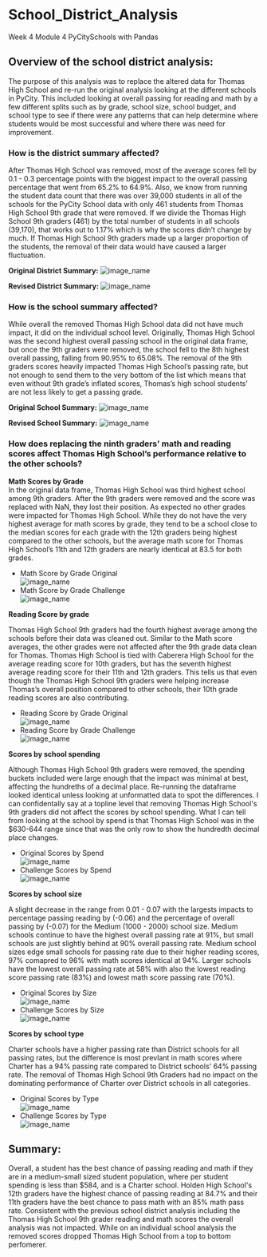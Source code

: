 # School_District_Analysis
Week 4 Module 4 PyCitySchools with Pandas

## Overview of the school district analysis:
The purpose of this analysis was to replace the altered data for Thomas High School and re-run the original analysis looking at the different schools in PyCity. This included looking at overall passing for reading and math by a few different splits such as by grade, school size, school budget, and school type to see if there were any patterns that can help determine where students would be most successful and where there was need for improvement. 


### How is the district summary affected?
After Thomas High School was removed, most of the average scores fell by 0.1 - 0.3 percentage points with the biggest impact to the overall passing percentage that went from 65.2% to 64.9%.  Also, we know from running the student data count that there was over 39,000 students in all of the schools for the PyCity School data  with only 461 students from Thomas High School 9th grade that were removed. If we divide the Thomas High School 9th graders (461) by the total number of students in all schools (39,170), that works out to 1.17% which is why the scores didn’t change by much. If Thomas High School 9th graders made up a larger proportion of the students, the removal of their data would have caused a larger fluctuation.  

**Original District Summary:**
![image_name](Resources/school_summary_sorted_original.png)




**Revised District Summary:**
![image_name](Resources/school_summary_sorted_challenge.png)

### How is the school summary affected?
While overall the removed Thomas High School data did not have much impact, it did on the individual school level. Originally, Thomas High School was the second highest overall passing school in the original data frame, but once the 9th graders were removed, the school fell to the 8th highest overall passing, falling from 90.95% to 65.08%. The removal of the 9th graders scores heavily impacted Thomas High School’s passing rate, but not enough to send them to the very bottom of the list which means that even without 9th grade’s inflated scores, Thomas’s high school students’ are not less likely to get a passing grade. 

**Original School Summary:**
![image_name](Resources/school_summary_sorted_original.png)

**Revised School Summary:**
![image_name](Resources/school_summary_sorted_challenge.png)


### How does replacing the ninth graders’ math and reading scores affect Thomas High School’s performance relative to the other schools?
**Math Scores by Grade** <br />
In the original data frame, Thomas High School was third highest school among 9th graders. After the 9th graders were removed and the score was replaced with NaN, they lost their position.  As expected no other grades were impacted for Thomas High School. While they do not have the very highest average for math scores by grade, they tend to be a school close to the median scores for each grade with the 12th graders being highest compared to the other schools, but the average math score for Thomas High School’s 11th and 12th graders are nearly identical at 83.5 for both grades. <br />
  
 
   * Math Score by Grade Original <br />
    ![image_name](Resources/Math_Score_by_Grade_Original.png)  <br />
   * Math Score by Grade Challenge <br />
  ![image_name](Resources/Math_Score_by_Grade_Challenge.png)  <br />
    



  **Reading Score by grade**  <br />
  
Thomas High School 9th graders had the fourth highest average among the schools before their data was cleaned out. Similar to the Math score averages, the other grades were not affected after the 9th grade data clean for Thomas. Thomas High School is tied with Caberera High School for the average reading score for 10th graders, but has the seventh highest average reading score for their 11th and 12th graders. This tells us that even though the Thomas High School 9th graders were helping increase Thomas’s overall position compared to other schools, their 10th grade reading scores are also contributing. 

   * Reading Score by Grade Original <br />
    ![image_name](Resources/Reading_Scores_by_Grade_Original.png)  <br />
   * Reading Score by Grade Challenge <br />
  ![image_name](Resources/Reading_Score_by_Grade_Challenge.png) <br />

  
 **Scores by school spending**  <br />
 
 Although Thomas High School 9th graders were removed, the spending buckets included were large enough that the impact was minimal at best, affecting the hundreths of a decimal place.  Re-running the dataframe looked identical unless looking at unformatted data to spot the differences. I can confidentally say at a topline level that removing Thomas High School's 9th graders did not affect the scores by school spending. What I can tell from looking at the school by spend is that  Thomas High School was in the $630-644 range since that was the only row to show the hundredth decimal place changes. 
 
   * Original Scores by Spend <br />
     ![image_name](Resources/Scores_by_Spending_Original.png) <br />
   * Challenge Scores by Spend <br />
     ![image_name](Resources/Scores_by_Spend_Challenge.png) <br />

  **Scores by school size**  <br />
  
  A slight decrease in the range from 0.01 - 0.07 with the largests impacts to percentage passing reading by (-0.06) and the percentage of overall passing by (-0.07) for the Medium (1000 - 2000) school size. Medium schools continue to have the highest overall passing rate at 91%, but small schools are just slightly behind at 90% overall passing rate. Medium school sizes edge small schools for passing rate due to their higher reading scores, 97% comapred to 96% with math scores identical at 94%. Larger schools have the lowest overall passing rate at 58% with also the lowest reading score passing rate (83%) and lowest math score passing rate (70%). 
  
   * Original Scores by Size <br />
     ![image_name](Resources/Scores_by_Size_Original.png) <br />
   * Challenge Scores by Size <br />
     ![image_name](Resources/Scores_by_School_Size_Challenge.png) <br />
     
  **Scores by school type**  <br />
  
  Charter schools have a higher passing rate than District schools for all passing rates, but the difference is most prevlant in math scores where Charter has a 94% passing rate compared to District schools' 64% passing rate. The removal of Thomas High School 9th Graders had no impact on the dominating performance of Charter over District schools in all categories.

   * Original Scores by Type <br />
     ![image_name](Resources/Schools_by_Type_Original.png) <br />
   * Challenge Scores by Type <br />
     ![image_name](Resources/Scores_by_Type_Challenge.png) <br />

## Summary: 
Overall, a student has the best chance of passing reading and math if they are in a medium-small sized student population, where per student spending is less than $584, and is a Charter school. Holden High School's 12th graders have the highest chance of passing reading at 84.7% and their 11th graders have the best chance to pass math with an 85% math pass rate. Consistent with the previous school district analysis including the Thomas High School 9th grader reading and math scores the overall analysis was not impacted. While on an individual school analysis the removed scores dropped Thomas High School from a top to bottom perfomerer.

